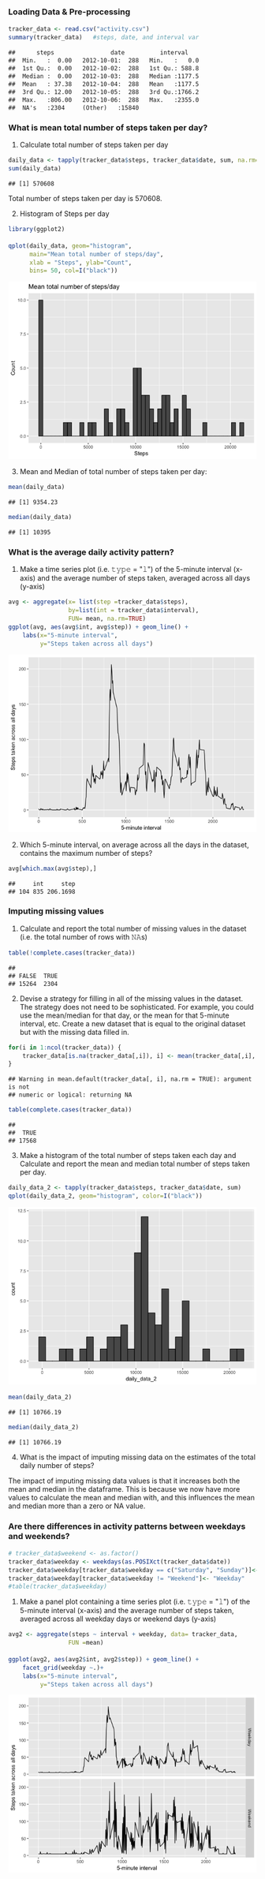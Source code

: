 
### Loading Data & Pre-processing 


```r
tracker_data <- read.csv("activity.csv")
summary(tracker_data)   #steps, date, and interval var
```

```
##      steps                date          interval     
##  Min.   :  0.00   2012-10-01:  288   Min.   :   0.0  
##  1st Qu.:  0.00   2012-10-02:  288   1st Qu.: 588.8  
##  Median :  0.00   2012-10-03:  288   Median :1177.5  
##  Mean   : 37.38   2012-10-04:  288   Mean   :1177.5  
##  3rd Qu.: 12.00   2012-10-05:  288   3rd Qu.:1766.2  
##  Max.   :806.00   2012-10-06:  288   Max.   :2355.0  
##  NA's   :2304     (Other)   :15840
```

### What is mean total number of steps taken per day?

1. Calculate total number of steps taken per day

```r
daily_data <- tapply(tracker_data$steps, tracker_data$date, sum, na.rm= TRUE)
sum(daily_data)
```

```
## [1] 570608
```
Total number of steps taken per day is 570608. 

2. Histogram of Steps per day

```r
library(ggplot2)

qplot(daily_data, geom="histogram",
      main="Mean total number of steps/day",
      xlab = "Steps", ylab="Count",
      bins= 50, col=I("black"))
```

![](PA1_template_files/figure-html/unnamed-chunk-3-1.png)<!-- -->

3. Mean and Median of total number of steps taken per day:

```r
mean(daily_data)
```

```
## [1] 9354.23
```

```r
median(daily_data)
```

```
## [1] 10395
```

### What is the average daily activity pattern?
 1. Make a time series plot (i.e. 𝚝𝚢𝚙𝚎 = "𝚕") of the 5-minute interval (x-axis) and the average number of steps taken, averaged across all days (y-axis)


```r
avg <- aggregate(x= list(step =tracker_data$steps), 
                 by=list(int = tracker_data$interval),
                 FUN= mean, na.rm=TRUE)
ggplot(avg, aes(avg$int, avg$step)) + geom_line() +
    labs(x="5-minute interval",
         y="Steps taken across all days")
```

![](PA1_template_files/figure-html/unnamed-chunk-5-1.png)<!-- -->

2. Which 5-minute interval, on average across all the days in the dataset, contains the maximum number of steps?

```r
avg[which.max(avg$step),]
```

```
##     int     step
## 104 835 206.1698
```

### Imputing missing values

1. Calculate and report the total number of missing values in the dataset (i.e. the total number of rows with 𝙽𝙰s)

```r
table(!complete.cases(tracker_data))
```

```
## 
## FALSE  TRUE 
## 15264  2304
```
2. Devise a strategy for filling in all of the missing values in the dataset. The strategy does not need to be sophisticated. For example, you could use the mean/median for that day, or the mean for that 5-minute interval, etc.
Create a new dataset that is equal to the original dataset but with the missing data filled in.


```r
for(i in 1:ncol(tracker_data)) {
    tracker_data[is.na(tracker_data[,i]), i] <- mean(tracker_data[,i], na.rm = TRUE)
}
```

```
## Warning in mean.default(tracker_data[, i], na.rm = TRUE): argument is not
## numeric or logical: returning NA
```

```r
table(complete.cases(tracker_data))
```

```
## 
##  TRUE 
## 17568
```


3. Make a histogram of the total number of steps taken each day and Calculate and report the mean and median total number of steps taken per day. 

```r
daily_data_2 <- tapply(tracker_data$steps, tracker_data$date, sum)
qplot(daily_data_2, geom="histogram", color=I("black"))
```

![](PA1_template_files/figure-html/unnamed-chunk-9-1.png)<!-- -->


```r
mean(daily_data_2)
```

```
## [1] 10766.19
```

```r
median(daily_data_2)
```

```
## [1] 10766.19
```

4. What is the impact of imputing missing data on the estimates of the total daily number of steps?

The impact of imputing missing data values is that it increases both the mean and 
median in the dataframe. This is because we now have more values to calculate the mean and median with, and this influences the mean and median more than a zero or NA value. 

### Are there differences in activity patterns between weekdays and weekends?

```r
# tracker_data$weekend <- as.factor()
tracker_data$weekday <- weekdays(as.POSIXct(tracker_data$date))
tracker_data$weekday[tracker_data$weekday == c("Saturday", "Sunday")]<- "Weekend"
tracker_data$weekday[tracker_data$weekday != "Weekend"]<- "Weekday"
#table(tracker_data$weekday)
```

1. Make a panel plot containing a time series plot (i.e. 𝚝𝚢𝚙𝚎 = "𝚕") of the 5-minute interval (x-axis) and the average number of steps taken, averaged across all weekday days or weekend days (y-axis)

```r
avg2 <- aggregate(steps ~ interval + weekday, data= tracker_data,
                 FUN =mean)

ggplot(avg2, aes(avg2$int, avg2$step)) + geom_line() +
    facet_grid(weekday ~.)+
    labs(x="5-minute interval",
         y="Steps taken across all days")
```

![](PA1_template_files/figure-html/unnamed-chunk-12-1.png)<!-- -->

